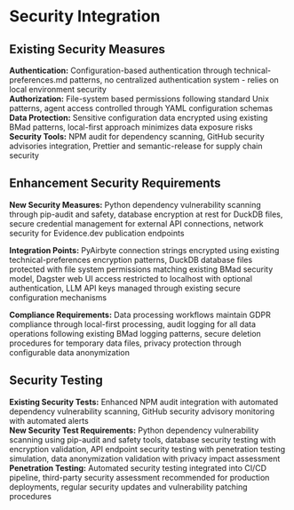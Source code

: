 # Security Integration

## Existing Security Measures

**Authentication:** Configuration-based authentication through technical-preferences.md patterns, no centralized authentication system - relies on local environment security  
**Authorization:** File-system based permissions following standard Unix patterns, agent access controlled through YAML configuration schemas  
**Data Protection:** Sensitive configuration data encrypted using existing BMad patterns, local-first approach minimizes data exposure risks  
**Security Tools:** NPM audit for dependency scanning, GitHub security advisories integration, Prettier and semantic-release for supply chain security

## Enhancement Security Requirements

**New Security Measures:** Python dependency vulnerability scanning through pip-audit and safety, database encryption at rest for DuckDB files, secure credential management for external API connections, network security for Evidence.dev publication endpoints

**Integration Points:** PyAirbyte connection strings encrypted using existing technical-preferences encryption patterns, DuckDB database files protected with file system permissions matching existing BMad security model, Dagster web UI access restricted to localhost with optional authentication, LLM API keys managed through existing secure configuration mechanisms

**Compliance Requirements:** Data processing workflows maintain GDPR compliance through local-first processing, audit logging for all data operations following existing BMad logging patterns, secure deletion procedures for temporary data files, privacy protection through configurable data anonymization

## Security Testing

**Existing Security Tests:** Enhanced NPM audit integration with automated dependency vulnerability scanning, GitHub security advisory monitoring with automated alerts  
**New Security Test Requirements:** Python dependency vulnerability scanning using pip-audit and safety tools, database security testing with encryption validation, API endpoint security testing with penetration testing simulation, data anonymization validation with privacy impact assessment  
**Penetration Testing:** Automated security testing integrated into CI/CD pipeline, third-party security assessment recommended for production deployments, regular security updates and vulnerability patching procedures

